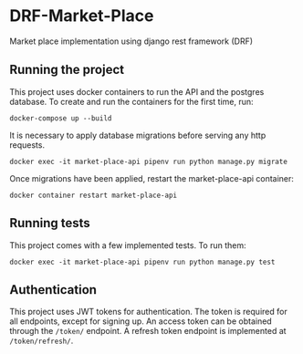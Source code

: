 # DRF-Market-Place
Market place implementation using django rest framework (DRF)

## Running the project


This project uses docker containers to run the API and the postgres database. 
To create and run the containers for the first time, run:
```
docker-compose up --build
```

It is necessary to apply database migrations before serving any http requests.
```
docker exec -it market-place-api pipenv run python manage.py migrate
```

Once migrations have been applied, restart the market-place-api container:
```
docker container restart market-place-api
```

## Running tests

This project comes with a few implemented tests. To run them:
```
docker exec -it market-place-api pipenv run python manage.py test
```
## Authentication

This project uses JWT tokens for authentication. The token is required for all endpoints, except for signing up.
An access token can be obtained through the `/token/` endpoint. A refresh token endpoint is implemented at `/token/refresh/`.
